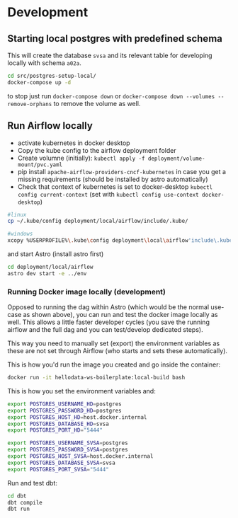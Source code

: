 
# Development


## Starting local postgres with predefined schema

This will create the database `svsa` and its relevant table for developing locally with schema `a02a`.
```sh
cd src/postgres-setup-local/
docker-compose up -d
```

to stop just run `docker-compose down` or `docker-compose down --volumes --remove-orphans` to remove the volume as well.


## Run Airflow locally 

- activate kubernetes in docker desktop
- Copy the kube config to the airflow deployment folder
- Create volumne (initially): `kubectl apply -f deployment/volume-mount/pvc.yaml`
- pip install `apache-airflow-providers-cncf-kubernetes` in case you get a missing requirements (should be installed by astro automatically)
- Check that context of kubernetes is set to docker-desktop `kubectl config current-context` (set with `kubectl config use-context docker-desktop`)

```sh
#linux
cp ~/.kube/config deployment/local/airflow/include/.kube/

#windows
xcopy %USERPROFILE%\.kube\config deployment\local\airflow'include\.kube\
```


and start Astro (install astro first)

```sh
cd deployment/local/airflow
astro dev start -e ../env
```

### Running Docker image locally (development)

Opposed to running the dag within Astro (which would be the normal use-case as shown above), you can run and test the docker image locally as well. This allows a little faster developer cycles (you save the running airflow and the full dag and you can test/develop dedicated steps).

This way you need to manually set (export) the environment variables as these are not set through Airflow (who starts and sets these automatically). 

This is how you'd run the image you created and go inside the container:

```sh
docker run -it hellodata-ws-boilerplate:local-build bash
```

This is how you set the environment variables and:
```sh
export POSTGRES_USERNAME_HD=postgres
export POSTGRES_PASSWORD_HD=postgres
export POSTGRES_HOST_HD=host.docker.internal
export POSTGRES_DATABASE_HD=svsa
export POSTGRES_PORT_HD="5444"

export POSTGRES_USERNAME_SVSA=postgres
export POSTGRES_PASSWORD_SVSA=postgres
export POSTGRES_HOST_SVSA=host.docker.internal
export POSTGRES_DATABASE_SVSA=svsa
export POSTGRES_PORT_SVSA="5444"
```

Run and test dbt:

```sh
cd dbt
dbt compile
dbt run
```

